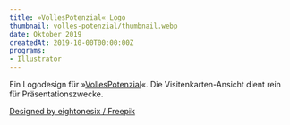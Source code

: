 ```yaml
---
title: »VollesPotenzial« Logo
thumbnail: volles-potenzial/thumbnail.webp
date: Oktober 2019
createdAt: 2019-10-00T00:00:00Z
programs:
- Illustrator
---
```


Ein Logodesign für »[VollesPotenzial](https://www.vollespotenzial.at/)«.
Die Visitenkarten-Ansicht dient rein für Präsentationszwecke.

<asset-image src="volles-potenzial/mockup.webp" alt="Visitenkarten-Ansicht"></asset-image>
[Designed by eightonesix / Freepik](http://www.freepik.com)
<p></p>
